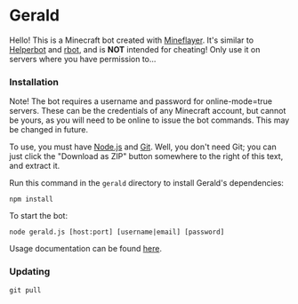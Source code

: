 # Gerald

Hello! This is a Minecraft bot created with
[Mineflayer](https://github.com/andrewrk/mineflayer). It's similar to
[Helperbot](https://github.com/Darthfett/helperbot) and
[rbot](https://github.com/rom1504/rbot), and is **NOT** intended for
cheating! Only use it on servers where you have permission to...

### Installation

Note! The bot requires a username and password for online-mode=true servers.
These can be the credentials of any Minecraft account, but cannot be yours, as
you will need to be online to issue the bot commands. This may be changed in
future.

To use, you must have [Node.js](https://nodejs.org/en/download/) and
[Git](http://git-scm.com/). Well, you don't need Git; you can just click the
"Download as ZIP" button somewhere to the right of this text, and extract it.

Run this command in the `gerald` directory to install Gerald's dependencies:
```
npm install
```

To start the bot:
```
node gerald.js [host:port] [username|email] [password]
```

Usage documentation can be found [here](https://github.com/1b8/gerald/wiki).

### Updating
```
git pull
```
